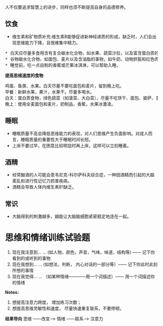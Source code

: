<pre>
人不仅要追求智慧上的进步，同样也须不断提高自身的品德修养。
</pre>

## 饮食
- 维生素和矿物质补充:维生素B能够促进新神经递质的形成，缺乏时，人们会出现思维能力下降，且很难集中精力。
<pre>
* 白天应尽量多食用含有复合碳水化合物，如水果、蔬菜沙拉，以及富含蛋白质的食物，如鱼肉和禽类肉。
* 谷物碳水化合物，如面包、麦片以及含油脂的事物，如牛奶、动物肝脏和红色肉类，可以留到晚上下班后食用。
* 睡觉前，吃一点自制的香蕉或芒果冰淇淋，可以帮助入睡。
</pre>
**提高思维速度的食物**
<pre>
鸡蛋、鱼类、水果。白天尽量不要吃面包和麦片，留到晚上吃。
早餐：新鲜水果，果汁，水果干。尽量多喝水。
白天：蛋白质食物，绿色蔬菜（如菠菜、大白菜），尽量不吃饼干、面包、披萨、意大利面和点心。多喝水。
晚上：使用全麦面包和麦片，奶制品，香蕉，水果冰激凌。
</pre>

## 睡眠
- 睡眠质量不高会降低思维能力的表现，对人们思维产生负面影响。对成人而言，睡眠质量的重要性大于睡眠时间长短。
- 上床不要过早，在困意比较明显时再上床，这样可以立刻睡着。
## 酒精
- 经常酗酒的人可能会患韦尼克-科尔萨科夫综合症，一种因酒精而引起的大脑紊乱和进行性记忆力损害疾病。
- 酒精会导致人体内维生素B1缺乏。

## 常识
* 大脑得到的刺激越多，越能让大脑脑细胞紧密稳定地连在一起。 

# 思维和情绪训练试验题

1. 现在我注意到... ... (如人物，颜色，声音，气味，味道，结构等) —— 记下你看到的或听到的事物
2. 现在我想到... ... (如想法，判断， 内心对话的一部分等）—— 记下你此时此刻所想的事情
3. 现在我觉得... ... （如某种情绪————用一个词描述）—— 用一个词描述你的情绪

**Notes:**
1. 想提高注意力跨度， 增加练习次数；
1. 想提高思维灵敏性和速度， 尽量快速重复联系，不要停顿。

**结果导向**
思维 ——改变——> 情绪 ——联系——> 注意力 
